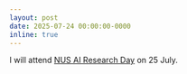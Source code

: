 ```yaml
---
layout: post
date: 2025-07-24 00:00:00-0000
inline: true
---
```


I will attend [NUS AI Research Day](https://ai.nus.edu.sg/nus-ai-research-day/) on 25 July.
